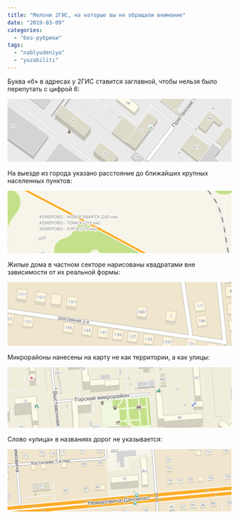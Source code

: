 ```yaml
---
title: "Мелочи 2ГИС, на которые вы не обращали внимание"
date: "2019-03-09"
categories: 
  - "без-рубрики"
tags: 
  - "nablyudeniya"
  - "yuzabiliti"
---
```


Буква «б» в адресах у 2ГИС ставится заглавной, чтобы нельзя было перепутать с цифрой 6:

![](images/zaglavnaya-b-lg.png)

На выезде из города указано расстояние до ближайших крупных населенных пунктов:

![](images/2gis-rasstojanie-do-sesednih-krupnyh-naselennyh-punktov-lg.png)

Жилые дома в частном секторе нарисованы квадратами вне зависимости от их реальной формы:

![](images/odinakovie-domiki-lg.png)

Микрорайоны нанесены на карту не как территории, а как улицы:

![](images/mikrorayoni-kak-ulici-lg.png)

Слово «улица» в названиях дорог не указывается:

![](images/bez-ulic-lg.png)
